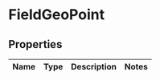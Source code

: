 
# FieldGeoPoint

## Properties
Name | Type | Description | Notes
------------ | ------------- | ------------- | -------------



